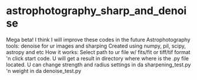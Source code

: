 # astrophotography_sharp_and_denoise
Mega beta! I think I will improve these codes in the future
Astrophotography tools: denoise for ur images and sharping
Created using numpy, pil, scipy, astropy and etc
How it works:
Select path to ur file w/ fits/fit or tiff/tif format 'n click start code. U will get a result in directory where where is the .py file located. U can change strength and radius settings in da sharpening_test.py 'n weight in da denoise_test.py
